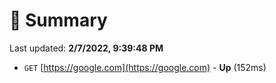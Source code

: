 # 📖 Summary
Last updated: **2/7/2022, 9:39:48 PM**

- `GET` [https://google.com](https://google.com) - **Up** (152ms)
